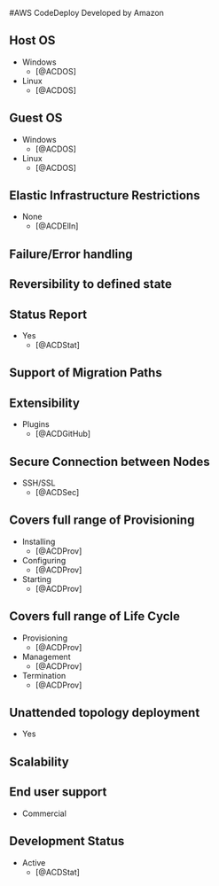 #AWS CodeDeploy
Developed by Amazon

## Host OS
- Windows
    - [@ACDOS]
- Linux
    - [@ACDOS]

## Guest OS
- Windows
    - [@ACDOS]
- Linux
    - [@ACDOS]

## Elastic Infrastructure Restrictions
- None
    - [@ACDElIn]

## Failure/Error handling

## Reversibility to defined state

## Status Report
- Yes
    - [@ACDStat]

## Support of Migration Paths

## Extensibility
- Plugins
    - [@ACDGitHub]

## Secure Connection between Nodes
- SSH/SSL
    - [@ACDSec]

## Covers full range of Provisioning
- Installing
    - [@ACDProv]
- Configuring
    - [@ACDProv]
- Starting
    - [@ACDProv]

## Covers full range of Life Cycle
- Provisioning
    - [@ACDProv]
- Management
    - [@ACDProv]
- Termination
    - [@ACDProv]

## Unattended topology deployment
- Yes

## Scalability

## End user support
- Commercial

## Development Status
- Active
    - [@ACDStat]
